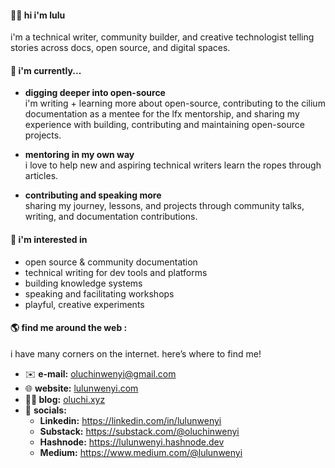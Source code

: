 #### 👋🏾 hi i'm lulu
i'm a technical writer, community builder, and creative technologist telling stories across docs, open source, and digital spaces.

#### 🌱 i'm currently...

- **digging deeper into open-source**  
  i'm writing + learning more about open-source, contributing to the cilium documentation as a mentee for the lfx mentorship, and sharing my experience with building, contributing and maintaining open-source projects.
  
- **mentoring in my own way**  
  i love to help new and aspiring technical writers learn the ropes through articles.
  
- **contributing and speaking more**  
  sharing my journey, lessons, and projects through community talks, writing, and documentation contributions.


#### 👀 i'm interested in
- open source & community documentation  
- technical writing for dev tools and platforms  
- building knowledge systems
- speaking and facilitating workshops
- playful, creative experiments 

#### 🌎 find me around the web :
i have many corners on the internet. here’s where to find me!

- ✉️ **e-mail:** [oluchinwenyi@gmail.com](mailto:oluchinwenyi@gmail.com)
- 🌐 **website:** [lulunwenyi.com](http://lulunwenyi.com)
- **✍🏾 blog:** [oluchi.xyz](http://oluchi.xyz)
- 🔗 **socials:**
    - **Linkedin:** https://linkedin.com/in/lulunwenyi
    - **Substack:** https://substack.com/@oluchinwenyi
    - **Hashnode:** https://lulunwenyi.hashnode.dev
    - **Medium:** https://www.medium.com/@lulunwenyi
      
